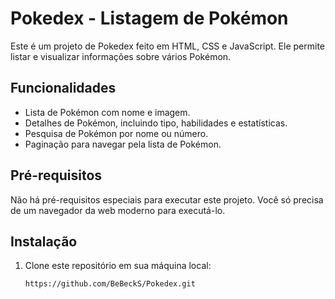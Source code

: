 # Pokedex - Listagem de Pokémon

Este é um projeto de Pokedex feito em HTML, CSS e JavaScript. Ele permite listar e visualizar informações sobre vários Pokémon.

## Funcionalidades

- Lista de Pokémon com nome e imagem.
- Detalhes de Pokémon, incluindo tipo, habilidades e estatísticas.
- Pesquisa de Pokémon por nome ou número.
- Paginação para navegar pela lista de Pokémon.

## Pré-requisitos

Não há pré-requisitos especiais para executar este projeto. Você só precisa de um navegador da web moderno para executá-lo.

## Instalação

1. Clone este repositório em sua máquina local:

   ```bash
   https://github.com/BeBeckS/Pokedex.git
